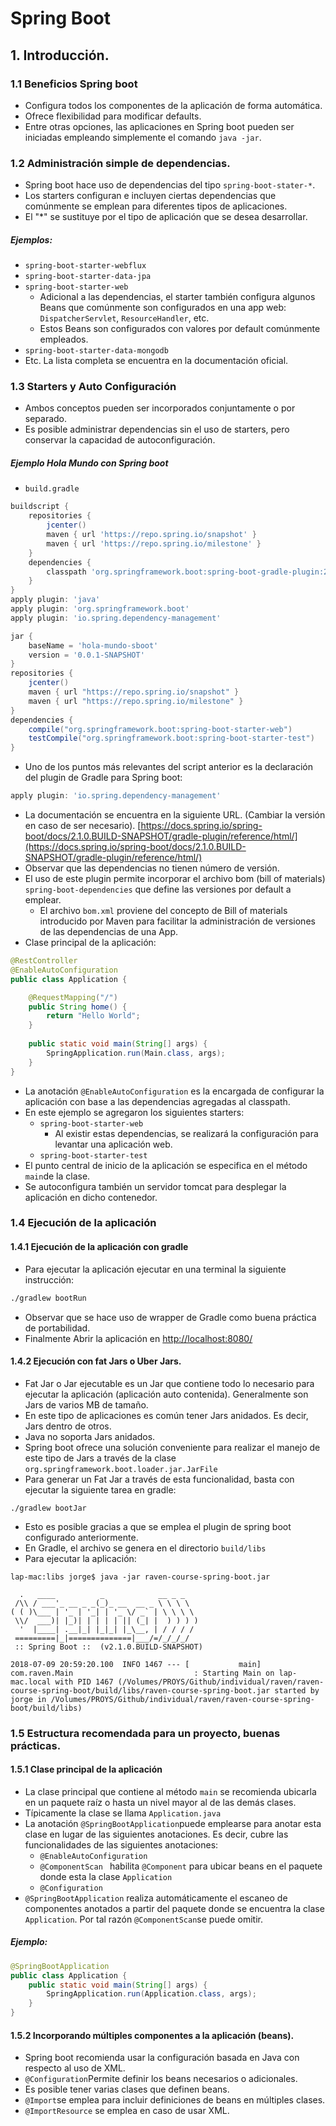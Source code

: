 ﻿# Spring Boot
## 1. Introducción.
### 1.1 Beneficios  Spring boot
* Configura todos los componentes de la aplicación de forma automática.
* Ofrece flexibilidad para modificar defaults.
* Entre otras opciones, las aplicaciones en  Spring boot pueden ser iniciadas empleando simplemente el comando ```java -jar```.
### 1.2 Administración simple de dependencias.
* Spring boot hace uso de dependencias del tipo ```spring-boot-stater-*```.
* Los starters configuran e incluyen ciertas dependencias que comúnmente se emplean para diferentes tipos de aplicaciones.
* El "*" se sustituye por el tipo de aplicación que se desea desarrollar.
##### Ejemplos:
* ```spring-boot-starter-webflux```
* ```spring-boot-starter-data-jpa```
*  ```spring-boot-starter-web```
	* Adicional a las dependencias, el starter también configura algunos Beans que comúnmente son configurados en una app web: ```DispatcherServlet```,  ```ResourceHandler```, etc. 
	* Estos Beans son configurados con valores por default comúnmente empleados. 
* ```spring-boot-starter-data-mongodb```
* Etc. La  lista completa  se encuentra en la documentación oficial.
### 1.3 Starters y Auto Configuración
* Ambos conceptos pueden ser incorporados conjuntamente o por separado.
* Es posible administrar dependencias sin el uso de starters, pero conservar la capacidad de autoconfiguración.

##### Ejemplo Hola Mundo con Spring boot
* ```build.gradle```
```groovy
buildscript {
	repositories {
		jcenter()
		maven { url 'https://repo.spring.io/snapshot' }
		maven { url 'https://repo.spring.io/milestone' }
	}
	dependencies {
		classpath 'org.springframework.boot:spring-boot-gradle-plugin:2.1.0.BUILD-SNAPSHOT'
	}
}
apply plugin: 'java'
apply plugin: 'org.springframework.boot'
apply plugin: 'io.spring.dependency-management'

jar {
	baseName = 'hola-mundo-sboot'
	version = '0.0.1-SNAPSHOT'
}
repositories {
	jcenter()
	maven { url "https://repo.spring.io/snapshot" }
	maven { url "https://repo.spring.io/milestone" }
}
dependencies {
	compile("org.springframework.boot:spring-boot-starter-web")
	testCompile("org.springframework.boot:spring-boot-starter-test")
}
``` 
* Uno de los puntos más relevantes del script anterior es la declaración del plugin de Gradle para Spring boot:
```groovy
apply plugin: 'io.spring.dependency-management'
```
* La documentación se encuentra en la siguiente URL. (Cambiar la versión en caso de ser necesario).
[https://docs.spring.io/spring-boot/docs/2.1.0.BUILD-SNAPSHOT/gradle-plugin/reference/html/](https://docs.spring.io/spring-boot/docs/2.1.0.BUILD-SNAPSHOT/gradle-plugin/reference/html/)
* Observar que las dependencias no tienen número de versión.  
* El uso de este plugin permite incorporar el archivo bom (bill of materials)  ```spring-boot-dependencies``` que define las versiones por default a emplear.
	* El archivo ```bom.xml``` proviene del concepto de Bill of materials introducido por Maven para facilitar la administración de versiones de las dependencias de una App. 
* Clase principal de la aplicación:
```java
@RestController
@EnableAutoConfiguration
public class Application {

	@RequestMapping("/")
	public String home() {
		return "Hello World";
	}
	
	public static void main(String[] args) {
		SpringApplication.run(Main.class, args);
	}
}
```
* La anotación ```@EnableAutoConfiguration```  es la encargada de configurar la aplicación con base a las dependencias agregadas al classpath. 
* En este ejemplo se agregaron los siguientes starters:
	* ```spring-boot-starter-web```
		* Al existir estas dependencias,   se realizará la configuración para levantar una aplicación web.
	* ```spring-boot-starter-test```
* El punto central de inicio de la aplicación se especifica en el método ```main```de la clase.  
* Se autoconfigura también un servidor tomcat para desplegar la aplicación en dicho contenedor.

### 1.4 Ejecución de la aplicación
#### 1.4.1 Ejecución de la aplicación con gradle
* Para ejecutar la aplicación ejecutar en una terminal la siguiente instrucción:
```bash 
./gradlew bootRun
``` 
* Observar que se hace uso de wrapper de Gradle como buena práctica de portabilidad. 
*  Finalmente Abrir la aplicación en [http://localhost:8080/](http://localhost:8080/) 
#### 1.4.2 Ejecución con fat Jars o Uber Jars.
* Fat Jar o Jar ejecutable es un Jar que contiene todo lo necesario para ejecutar la aplicación (aplicación auto contenida). Generalmente son Jars de varios MB de tamaño.
* En este tipo de aplicaciones es común tener Jars anidados. Es decir, Jars dentro de otros.
* Java no soporta Jars anidados. 
* Spring boot ofrece una solución conveniente para realizar el manejo de este tipo de Jars a través de la clase ```org.springframework.boot.loader.jar.JarFile```
* Para generar un Fat Jar  a través de  esta  funcionalidad, basta con ejecutar la siguiente tarea en gradle:
```shell
./gradlew bootJar
```
* Esto es posible gracias a que se emplea el plugin de spring boot configurado anteriormente.
* En Gradle, el archivo se genera en el directorio ```build/libs```
* Para ejecutar la aplicación:
```shell
lap-mac:libs jorge$ java -jar raven-course-spring-boot.jar 

  .   ____          _            __ _ _
 /\\ / ___'_ __ _ _(_)_ __  __ _ \ \ \ \
( ( )\___ | '_ | '_| | '_ \/ _` | \ \ \ \
 \\/  ___)| |_)| | | | | || (_| |  ) ) ) )
  '  |____| .__|_| |_|_| |_\__, | / / / /
 =========|_|==============|___/=/_/_/_/
 :: Spring Boot ::  (v2.1.0.BUILD-SNAPSHOT)

2018-07-09 20:59:20.100  INFO 1467 --- [           main] com.raven.Main                           : Starting Main on lap-mac.local with PID 1467 (/Volumes/PROYS/Github/individual/raven/raven-course-spring-boot/build/libs/raven-course-spring-boot.jar started by jorge in /Volumes/PROYS/Github/individual/raven/raven-course-spring-boot/build/libs)
```
### 1.5 Estructura recomendada para un proyecto, buenas prácticas.
#### 1.5.1 Clase principal de la aplicación
* La clase principal que contiene al método ```main``` se recomienda  ubicarla en un paquete raíz o hasta un nivel mayor al de las demás clases.
* Típicamente  la clase se llama ```Application.java```
* La anotación ```@SpringBootApplication```puede emplearse para anotar esta clase en lugar de las siguientes  anotaciones. Es decir, cubre las funcionalidades de las siguientes anotaciones:
	* ```@EnableAutoConfiguration```
	*  ```@ComponentScan ``` habilita ```@Component``` para ubicar beans en el paquete donde esta la clase ```Application```
	* ```@Configuration```
* ```@SpringBootApplication```  realiza automáticamente el escaneo de componentes anotados a partir del paquete donde se encuentra la clase ```Application```.  Por tal razón ```@ComponentScan```se puede omitir.
##### Ejemplo:
```java
@SpringBootApplication
public class Application {
	public static void main(String[] args) {
		SpringApplication.run(Application.class, args);
	}
}
```
#### 1.5.2 Incorporando múltiples componentes a la aplicación (beans).
* Spring boot recomienda usar la configuración basada en Java con respecto al uso de XML.
* ```@Configuration```Permite definir los beans necesarios o adicionales.
* Es posible tener varias clases que definen beans.
*   ```@Import```se emplea para  incluir definiciones de beans en múltiples clases.
* ```@ImportResource``` se emplea en caso de usar XML.
